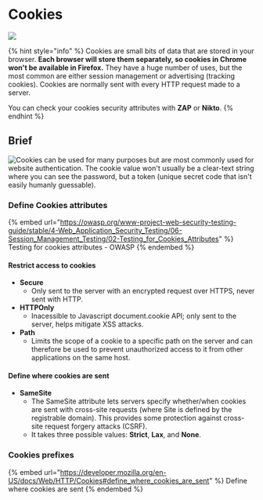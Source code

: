 # Cookies

![](https://media0.giphy.com/media/EKUvB9uFnm2Xe/giphy.gif?cid=790b76117665cc87ce52d95e97e019b3293e3fe69096b44d\&rid=giphy.gif\&ct=g)

{% hint style="info" %}
Cookies are small bits of data that are stored in your browser. **Each browser will store them separately, so cookies in Chrome won't be available in Firefox.** They have a huge number of uses, but the most common are either session management or advertising (tracking cookies). Cookies are normally sent with every HTTP request made to a server.

You can check your cookies security attributes with **ZAP** or **Nikto**.
{% endhint %}

## Brief

![Cookies can be used for many purposes but are most commonly used for website authentication. The cookie value won't usually be a clear-text string where you can see the password, but a token (unique secret code that isn't easily humanly guessable).](https://static-labs.tryhackme.cloud/sites/howhttpworks/cookie\_flow.png)

### Define Cookies attributes

{% embed url="https://owasp.org/www-project-web-security-testing-guide/stable/4-Web_Application_Security_Testing/06-Session_Management_Testing/02-Testing_for_Cookies_Attributes" %}
Testing for cookies attributes - OWASP
{% endembed %}

#### Restrict access to cookies

* **Secure**
  * Only sent to the server with an encrypted request over HTTPS, never sent with HTTP.
* **HTTPOnly**
  * Inacessible to Javascript document.cookie API; only sent to the server, helps mitigate XSS attacks.
* **Path**
  * Limits the scope of a cookie to a specific path on the server and can therefore be used to prevent unauthorized access to it from other applications on the same host.

#### Define where cookies are sent

* **SameSite**
  * The SameSite attribute lets servers specify whether/when cookies are sent with cross-site requests (where Site is defined by the registrable domain). This provides some protection against cross-site request forgery attacks (CSRF).
  * It takes three possible values: **Strict**, **Lax**, and **None**.

### Cookies prefixes

{% embed url="https://developer.mozilla.org/en-US/docs/Web/HTTP/Cookies#define_where_cookies_are_sent" %}
Define where cookies are sent
{% endembed %}
